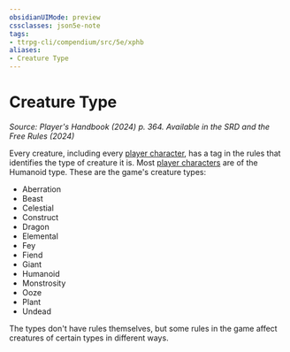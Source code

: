 ```yaml
---
obsidianUIMode: preview
cssclasses: json5e-note
tags:
- ttrpg-cli/compendium/src/5e/xphb
aliases:
- Creature Type
---
```

# Creature Type
*Source: Player's Handbook (2024) p. 364. Available in the <span title='Systems Reference Document (5.2)'>SRD</span> and the Free Rules (2024)* 

Every creature, including every [player character](Інструменти%20ДМ/CLI/rules/variant-rules/player-character-xphb.md), has a tag in the rules that identifies the type of creature it is. Most [player characters](Інструменти%20ДМ/CLI/rules/variant-rules/player-character-xphb.md) are of the Humanoid type. These are the game's creature types:

- Aberration  
- Beast  
- Celestial  
- Construct  
- Dragon  
- Elemental  
- Fey  
- Fiend  
- Giant  
- Humanoid  
- Monstrosity  
- Ooze  
- Plant  
- Undead  

The types don't have rules themselves, but some rules in the game affect creatures of certain types in different ways.